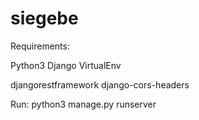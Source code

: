 # siegebe

Requirements: 

Python3 Django VirtualEnv

djangorestframework django-cors-headers

Run:
python3 manage.py runserver
